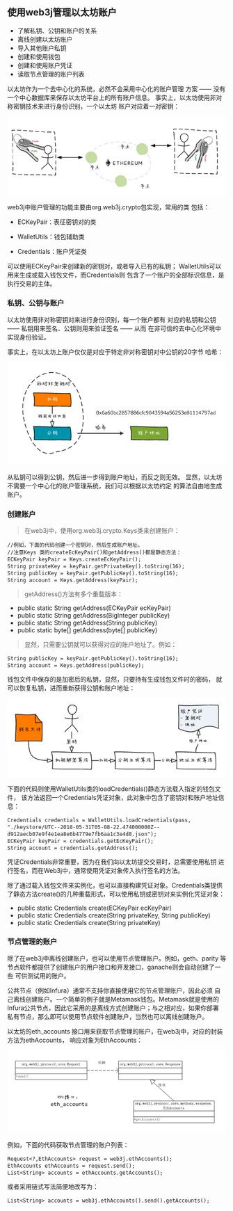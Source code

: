 ## 使用web3j管理以太坊账户

* 了解私钥、公钥和账户的关系
* 离线创建以太坊账户
* 导入其他账户私钥
* 创建和使用钱包
* 创建和使用账户凭证
* 读取节点管理的账户列表



以太坊作为一个去中心化的系统，必然不会采用中心化的账户管理 方案 —— 没有一个中心数据库来保存以太坊平台上的所有账户信息。 事实上，以太坊使用非对称密钥技术来进行身份识别，一个以太坊 账户对应着一对密钥：

![json_rpc_web3j](img/eth_des.png)

web3j中账户管理的功能主要由org.web3j.crypto包实现，常用的类 包括：

* ECKeyPair：表征密钥对的类

* WalletUtils：钱包辅助类

* Credentials：账户凭证类

可以使用ECKeyPair来创建新的密钥对，或者导入已有的私钥； WalletUtils可以用来生成或载入钱包文件，而Credentials则 包含了一个账户的全部标识信息，是执行交易的主体。


### 私钥、公钥与账户

以太坊使用非对称密钥对来进行身份识别，每一个账户都有 对应的私钥和公钥 —— 私钥用来签名、公钥则用来验证签名 —— 从而 在非可信的去中心化环境中实现身份验证。

事实上，在以太坊上账户仅仅是对应于特定非对称密钥对中公钥的20字节 哈希：

![json_rpc_web3j](img/eth_crypto.png)


从私钥可以得到公钥，然后进一步得到账户地址，而反之则无效。 显然，以太坊不需要一个中心化的账户管理系统，我们可以根据以太坊约定 的算法自由地生成账户。



### 创建账户


>在web3j中，使用org.web3j.crypto.Keys类来创建账户：

```
//例如，下面的代码创建一个密钥对，然后生成账户地址。
//注意Keys 类的createEcKeyPair()和getAddress()都是静态方法：
ECKeyPair keyPair = Keys.createEcKeyPair();
String privateKey = keyPair.getPrivateKey().toString(16);
String publicKey = keyPair.getPublicKey().toString(16);
String account = Keys.getAddress(keyPair);

```

>getAddress()方法有多个重载版本：

* public static String getAddress(ECKeyPair ecKeyPair)
* public static String getAddress(BigInteger publicKey)
* public static String getAddress(String publicKey)
* public static byte[] getAddress(byte[] publicKey)

>显然，只需要公钥就可以获得对应的账户地址了。例如：

```
String publicKey = keyPair.getPublicKey().toString(16);
String account = Keys.getAddress(publicKey);
```

钱包文件中保存的是加密后的私钥，显然，只要持有生成钱包文件时的密码， 就可以恢复私钥，进而重新获得公钥和账户地址：

![json_rpc_web3j](img/eth_crypto1.png)

下面的代码则使用WalletUtils类的loadCredentials()静态方法载入指定的钱包文件， 该方法返回一个Credentials凭证对象，此对象中包含了密钥对和账户地址信息：

```
Credentials credentials = WalletUtils.loadCredentials(pass,
"./keystore/UTC--2018-05-31T05-08-22.474000000Z--d912aecb07e9f4e1ea8e6b4779e7fb6aa1c3e4d8.json");
ECKeyPair keyPair = credentials.getEcKeyPair();
String account = credentials.getAddress();
```

凭证Credentials非常重要，因为在我们向以太坊提交交易时，总需要使用私钥 进行签名，而在Web3j中，通常使用凭证对象传入执行签名的方法。

除了通过载入钱包文件来实例化，也可以直接构建凭证对象。Credentials类提供 了静态方法create()的几种重载形式，可以使用私钥或密钥对来实例化凭证对象：

* public static Credentials create(ECKeyPair ecKeyPair)
* public static Credentials create(String privateKey, String publicKey)
* public static Credentials create(String privateKey)

### 节点管理的账户

除了在web3j中离线创建账户，也可以使用节点管理账户。例如，geth、parity 等节点软件都提供了创建账户的用户接口和开发接口，ganache则会自动创建了一些 可供测试用的账户。

公共节点（例如Infura）通常不支持你直接使用它的节点管理账户，因此必须 自己离线创建账户。一个简单的例子就是Metamask钱包。Metamask就是使用的 Infura公共节点，因此它采用的是离线方式创建账户；与之相对应，如果你部署 私有节点，那么即可以使用节点软件创建账户，当然也可以离线创建账户。

以太坊的eth_accounts 接口用来获取节点管理的账户，在web3j中，对应的封装方法为ethAccounts， 响应对象为EthAccounts：

![json_rpc_web3j](img/eth_accounts.png)

例如，下面的代码获取节点管理的账户列表：

```
Request<?,EthAccounts> request = web3j.ethAccounts();
EthAccounts ethAccounts = request.send();
List<String> accounts = ethAccounts.getAccounts();
```

或者采用链式写法简便地改写为：

```
List<String> accounts = web3j.ethAccounts().send().getAccounts();
```